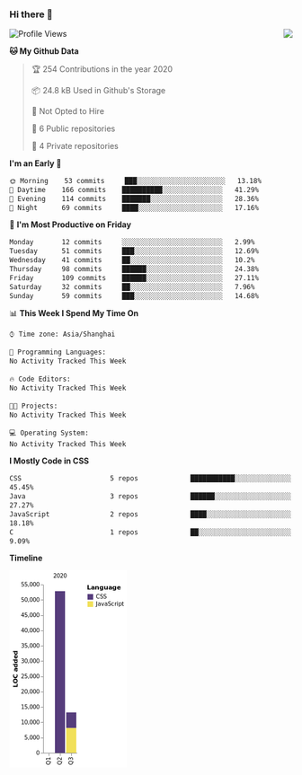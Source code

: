 ### Hi there 👋

<!--
**Zhoiuyy/Zhoiuyy** is a ✨ _special_ ✨ repository because its `README.md` (this file) appears on your GitHub profile.

Here are some ideas to get you started:

- 🔭 I’m currently working on ...
- 🌱 I’m currently learning ...
- 👯 I’m looking to collaborate on ...
- 🤔 I’m looking for help with ...
- 💬 Ask me about ...
- 📫 How to reach me: ...
- 😄 Pronouns: ...
- ⚡ Fun fact: ...
-->
<img align="right" src="https://github-readme-stats.vercel.app/api?username=Zhoiuyy&show_icons=true&icon_color=CE1D2D&text_color=718096&bg_color=ffffff&hide_title=true" />

<!--START_SECTION:waka-->
![Profile Views](http://img.shields.io/badge/Profile%20Views-0-blue)

**🐱 My Github Data** 

> 🏆 254 Contributions in the year 2020
 > 
> 📦 24.8 kB Used in Github's Storage 
 > 
> 🚫 Not Opted to Hire
 > 
> 📜 6 Public repositories
 > 
> 🔑 4 Private repositories 

**I'm an Early 🐤** 

```text
🌞 Morning    53 commits     ███░░░░░░░░░░░░░░░░░░░░░░   13.18% 
🌆 Daytime    166 commits    ██████████░░░░░░░░░░░░░░░   41.29% 
🌃 Evening    114 commits    ███████░░░░░░░░░░░░░░░░░░   28.36% 
🌙 Night      69 commits     ████░░░░░░░░░░░░░░░░░░░░░   17.16%

```
📅 **I'm Most Productive on Friday** 

```text
Monday       12 commits     ░░░░░░░░░░░░░░░░░░░░░░░░░   2.99% 
Tuesday      51 commits     ███░░░░░░░░░░░░░░░░░░░░░░   12.69% 
Wednesday    41 commits     ██░░░░░░░░░░░░░░░░░░░░░░░   10.2% 
Thursday     98 commits     ██████░░░░░░░░░░░░░░░░░░░   24.38% 
Friday       109 commits    ██████░░░░░░░░░░░░░░░░░░░   27.11% 
Saturday     32 commits     ██░░░░░░░░░░░░░░░░░░░░░░░   7.96% 
Sunday       59 commits     ███░░░░░░░░░░░░░░░░░░░░░░   14.68%

```


📊 **This Week I Spend My Time On** 

```text
⌚︎ Time zone: Asia/Shanghai

💬 Programming Languages: 
No Activity Tracked This Week

🔥 Code Editors: 
No Activity Tracked This Week

🐱‍💻 Projects: 
No Activity Tracked This Week

💻 Operating System: 
No Activity Tracked This Week

```

**I Mostly Code in CSS** 

```text
CSS                      5 repos             ███████████░░░░░░░░░░░░░░   45.45% 
Java                     3 repos             ██████░░░░░░░░░░░░░░░░░░░   27.27% 
JavaScript               2 repos             ████░░░░░░░░░░░░░░░░░░░░░   18.18% 
C                        1 repos             ██░░░░░░░░░░░░░░░░░░░░░░░   9.09%

```


**Timeline**

![Chart not found](https://github.com/Zhoiuyy/Zhoiuyy/blob/master/charts/bar_graph.png) 


<!--END_SECTION:waka-->
